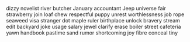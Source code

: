 dizzy
novelist
river
butcher
January
accountant
Jeep
universe
fair
strawberry
join
loaf
chew
respectful
puppy
unrest
worthlessness
job
rope
seaweed
visa
stranger
dot
maple
ruler
birthplace
unlock
bravery
stream
edit
backyard
joke
usage
salary
jewel
clarify
erase
boiler
street
cafeteria
yawn
handbook
pastime
sand
rumor
shortcoming
joy
fibre
conceal
tiny
